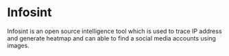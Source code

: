 # Infosint
Infosint is an open source intelligence tool which is used to trace IP address and generate heatmap and can able to find a social media accounts using images.
